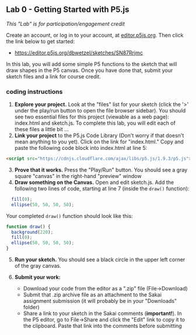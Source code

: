 <link href="../markdown.css" rel="stylesheet"></link> 

## Lab 0 - Getting Started with P5.js

*This "Lab" is for participation/engagement credit*

Create an account, or log in to your account, at [editor.p5js.org](editor.p5js.org). Then click the link below to get started:

* https://editor.p5js.org/dbwetzel/sketches/SN87Rrjmc

In this lab, you will add some simple P5 functions to the sketch that will draw shapes in the P5 canvas. Once you have done that, submit your sketch files and a link for course credit.

### coding instructions

1. **Explore your project.** Look at the "files" list for your sketch (click the '>' under the play/run button to open the file browser sidebar). You should see two essential files for this project (viewable as a web page): index.html and sketch.js. To complete this lab, you will edit each of these files a little bit ...
2. **Link your project** to the P5.js Code Library (Don't worry if that doesn't mean anything to you yet). Click on the link for "index.html." Copy and paste the following code block into index.html at line 5:
``` html
<script src="https://cdnjs.cloudflare.com/ajax/libs/p5.js/1.9.3/p5.js"></script>
```
3. **Prove that it works.** Press the "Play/Run" button. You should see a gray square "canvas" in the right-hand "preview" window
4. **Draw something on the Canvas.** Open and edit sketch.js. Add the following two lines of code, starting at line 7 (inside the `draw()` function):
``` javascript
  fill(0);
  ellipse(50, 50, 50, 50);
```
Your completed `draw()` function should look like this:
``` javascript
function draw() {
  background(220);
  fill(0);
  ellipse(50, 50, 50, 50);
}
```

5. **Run your sketch.** You should see a black circle in the upper left corner of the gray canvas.

6. **Submit your work:**
    * Download your code from the editor as a ".zip" file (File->Download)
    * Submit that .zip archive file as an attachment to the Sakai assignment submission (it will probably be in your "Downloads" folder)
    * Share a link to your sketch in the Sakai comments (**important!**). In the P5 editor, go to File->Share and click the "Edit" link to copy it to the clipboard. Paste that link into the comments before submitting
